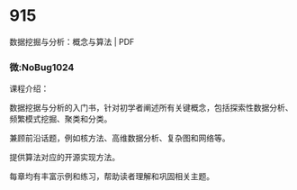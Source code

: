 # 915
数据挖掘与分析：概念与算法 | PDF
### 微:NoBug1024 


课程介绍：

数据挖据与分析的入门书，针对初学者阐述所有关键概念，包括探索性数据分析、频繁模式挖掘、聚类和分类。

兼顾前沿话题，例如核方法、高维数据分析、复杂图和网络等。

提供算法对应的开源实现方法。

每章均有丰富示例和练习，帮助读者理解和巩固相关主题。
